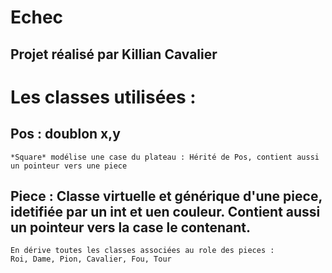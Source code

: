 # Echec

## Projet réalisé par Killian Cavalier

# Les classes utilisées :
## Pos : doublon x,y
    *Square* modélise une case du plateau : Hérité de Pos, contient aussi un pointeur vers une piece

## Piece : Classe virtuelle et générique d'une piece, idetifiée par un int et uen couleur. Contient aussi un pointeur vers la case le contenant.
    En dérive toutes les classes associées au role des pieces :
    Roi, Dame, Pion, Cavalier, Fou, Tour